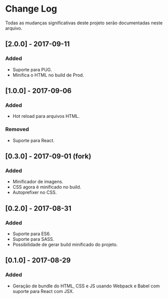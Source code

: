 # Change Log
Todas as mudanças significativas deste projeto serão documentadas neste arquivo.

## [2.0.0] - 2017-09-11
### Added
- Suporte para PUG.
- Minifica o HTML no build de Prod.

## [1.0.0] - 2017-09-06
### Added
- Hot reload para arquivos HTML.
### Removed
- Suporte para React.

## [0.3.0] - 2017-09-01 (fork)
### Added
- Minificador de imagens.
- CSS agora é minificado no build.
- Autoprefixer no CSS.

## [0.2.0] - 2017-08-31
### Added
- Suporte para ES6.
- Suporte para SASS.
- Possibilidade de gerar build minificado do projeto.

## [0.1.0] - 2017-08-29
### Added
- Geração de bundle do HTML, CSS e JS usando Webpack e Babel com suporte para React com JSX.
